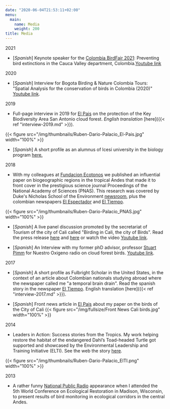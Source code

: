 ```yaml
---
date: "2020-06-04T21:53:11+02:00"
menu:
  main:
    name: Media
    weight: 200
title: Media
---
```

2021
* [*Spanish*] Keynote speaker for the [Colombia BirdFair 2021](https://colombiabirdfair.com/): Preventing bird extinctions in the Cauca Valley department, Colombia.[Youtube link](https://www.youtube.com/watch?v=Oj5sEeNBjyo&t=4s)


2020
* [*Spanish*] Interview for Bogota Birding & Nature Colombia Tours: "Spatial Analysis for the conservation of birds in Colombia (2020)" [Youtube link](https://www.youtube.com/watch?v=EhRLvSrBdz0&t=1s).

2019
* Full-page interview in 2019 for [El Pais](https://www.pressreader.com/colombia/el-pais-de-cali/20191116/282578789873184) on the protection of the Key Biodiversity Area San Antonio cloud forest. *English translation* [here]({{< ref "interview-2019.md" >}}).

{{< figure src="/img/thumbnails/Ruben-Dario-Palacio_El-Pais.jpg" width="100%" >}}

* [*Spanish*] A short profile as an alumnus of Icesi university in the biology program [here.](https://calibuenasnoticias.com/2019/03/26/egresado-que-contribuye-a-la-conservacion-de-la-biodiversidad/)

2018
* With my colleagues at [Fundacion Ecotonos](http://www.ecotonos.org) we published an influential paper on biogeographic regions in the tropical Andes that made it to front cover in the prestigious science journal Proceedings of the National Academy of Sciences (PNAS). This research was covered by Duke's Nicholas School of the Environment [newsroom](https://nicholas.duke.edu/news/new-study-reveals-how-complex-biodiversity-tropical-andes-came-be), plus the colombian newspapers [El Espectador](https://www.elespectador.com/noticias/ciencia/el-parche-caleno-que-publico-un-estudio-de-talla-mundial/) and [El Tiempo](https://www.eltiempo.com/datos/cientificos-calenos-publican-investigacion-sobre-fauna-en-pna-246768).

{{< figure src="/img/thumbnails/Ruben-Dario-Palacio_PNAS.jpg" width="100%" >}}


* [*Spanish*] A live panel discussion promoted by the secretariat of Tourism of the city of Cali called "Birding in Cali, the city of Birds". Read the press release [here](https://www.cali.gov.co/turismo/publicaciones/141540/descubre-el-paraiso-de-aves-que-tiene-cali-con-el-conversatorio-de-naturaleza-de-la-secretaria-de-turismo/) and [here](https://noticias.caracoltv.com/valle/expertos-llegan-pajareando-a-cali-para-resaltar-riqueza-de-la-ciudad-en-cuanto-a-presencia-de-aves) or watch the video [Youtube link](https://www.youtube.com/watch?v=u5UYLPKnDGc).

* [*Spanish*] An Interview with my former phD advisor, professor [Stuart Pimm](https://nicholas.duke.edu/people/faculty/pimm) for Nuestro Oxigeno radio on cloud forest birds. [Youtube link](https://www.youtube.com/watch?v=utJ8vvvcV-s).

2017
* [*Spanish*] A short profile  as Fulbright Scholar in the United States, in the context of an article about Colombian nationals studying abroad where the newspaper called me "a temporal brain drain". Read the spanish story in the newspaper [El Tiempo](https://www.eltiempo.com/datos/cuantos-colombianos-profesionales-hay-en-el-extranjero-139704). English translation [here]({{< ref "interview-2017.md" >}}).

* [*Spanish*] Front news article in [El Pais](https://www.elpais.com.co/contenido/cali-es-la-ciudad-con-mas-variedad-de-aves-en-colombia-cuantas-de-estas-especies-conoces.html) about my paper on the birds of the City of Cali
{{< figure src="/img/fullsize/Front News Cali birds.jpg" width="100%" >}}

2014
* Leaders in Action: Success stories from the Tropics. My work helping restore the habitat of the endangered Dahl’s Toad-headed Turtle got supported and showcased by the Environmental Leadership and Training Initiative (ELTI). See the web the story [here](https://elti.yale.edu/our-stories/turtle-habitat-restoration-colombia-receives-global-attention).

{{< figure src="/img/thumbnails/Ruben-Dario-Palacio_ElTI.png" width="100%" >}}

2013
* A rather funny [National Public Radio](https://www.wuwm.com/post/madison-hosts-global-conference-ecological-restoration#stream/0) appearance when I attended  the 5th World Conference on Ecological Restoration in Madison, Wisconsin, to present results of bird monitoring in ecological corridors in the central Andes.


